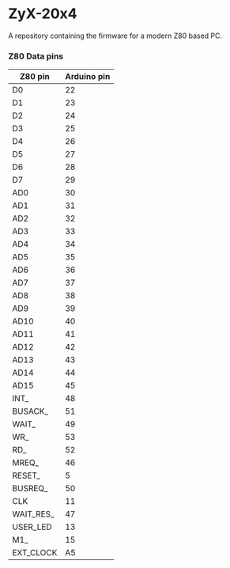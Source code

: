 # ZyX-20x4
A repository containing the firmware for a modern Z80 based PC.


### Z80 Data pins
| Z80 pin | Arduino pin |
|-------|-------|
| D0 | 22 |
| D1 | 23 |
| D2 | 24 |
| D3 | 25 |
| D4 | 26 |
| D5 | 27 |
| D6 | 28 |
| D7 | 29 |
| AD0 | 30 |
| AD1 | 31 |
| AD2 | 32 |
| AD3 | 33 |
| AD4 | 34 |
| AD5 | 35 |
| AD6 | 36 |
| AD7 | 37 |
| AD8 | 38 |
| AD9 | 39 |
| AD10 | 40 |
| AD11 | 41 |
| AD12 | 42 |
| AD13 | 43 |
| AD14 | 44 |
| AD15 | 45 |
| INT_ | 48 |
| BUSACK_ | 51 |
| WAIT_ | 49 |
| WR_ | 53 |
| RD_ | 52 |
| MREQ_ | 46 |
| RESET_ | 5 |
| BUSREQ_ | 50 |
| CLK | 11 |
| WAIT_RES_ | 47 |
| USER_LED | 13 |
| M1_ | 15 |
| EXT_CLOCK | A5 |
